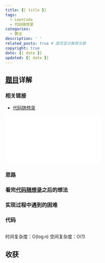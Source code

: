 ```yaml
---
title: {{ title }}
tags:
  - LeetCode
  - 代码随想录
categories:
  - 算法
description: ' '
related_posts: true # 是否显示推荐文章
copyright: true
date: {{ date }}
updated: {{ date }}
---
```


## [题目]()详解

### 相关链接

- [代码随想录]()

<iframe class="iframe_video" src="//player.bilibili.com/player.html?aid=896855273&bvid=BV1fA4y1o715&cid=783305542&page=1&high_quality=1" scrolling="no" border="0" frameborder="no" framespacing="0" allowfullscreen="true"> </iframe>

### 思路

### 看完[代码随想录]()之后的想法

### 实现过程中遇到的困难

### 代码

```ts TypeScript

```

时间复杂度：O($\log n$)
空间复杂度：O(1)

## 收获
